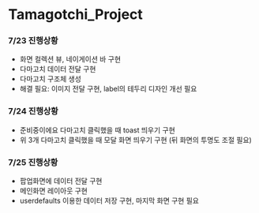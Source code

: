 # Tamagotchi_Project

### 7/23 진행상황
- 화면 컬렉션 뷰, 네이게이션 바 구현
- 다마고치 데이터 전달 구현
- 다마고치 구조체 생성
- 해결 필요: 이미지 전달 구현, label의 테두리 디자인 개선 필요

### 7/24 진행상황
- 준비중이에요 다마고치 클릭했을 때 toast 띄우기 구현
- 위 3개 다마고치 클릭했을 때 모달 화면 띄우기 구현 (뒤 화면의 투명도 조절 필요)

### 7/25 진행상황
- 팝업화면에 데이터 전달 구현
- 메인화면 레이아웃 구현
- userdefaults 이용한 데이터 저장 구현, 마지막 화면 구현 필요
